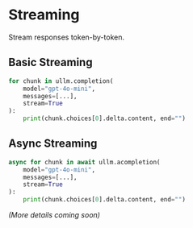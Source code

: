 # Streaming

Stream responses token-by-token.

## Basic Streaming

```python
for chunk in ullm.completion(
    model="gpt-4o-mini",
    messages=[...],
    stream=True
):
    print(chunk.choices[0].delta.content, end="")
```

## Async Streaming

```python
async for chunk in await ullm.acompletion(
    model="gpt-4o-mini",
    messages=[...],
    stream=True
):
    print(chunk.choices[0].delta.content, end="")
```

*(More details coming soon)*
